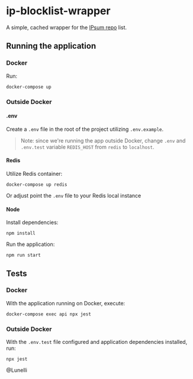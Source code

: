 # ip-blocklist-wrapper

A simple, cached wrapper for the [IPsum repo](https://github.com/stamparm/ipsum) list.

## Running the application

### Docker
Run:
```
docker-compose up
```

### Outside Docker 

#### .env

Create a `.env` file in the root of the project utilizing `.env.example`.

> Note: since we're running the app outside Docker, change `.env` and `.env.test` variable `REDIS_HOST` from `redis` to `localhost`.

#### Redis

Utilize Redis container:
```
docker-compose up redis
```
Or adjust point the `.env` file to your Redis local instance

#### Node

Install dependencies:
```
npm install
```
Run the application:
```
npm run start
```
## Tests

### Docker

With the application running on Docker, execute:
```
docker-compose exec api npx jest
```

### Outside Docker

With the `.env.test` file configured and application dependencies installed, run:

```
npx jest
```

@Lunelli
